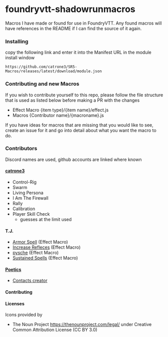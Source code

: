 # foundryvtt-shadowrunmacros

Macros I have made or found for use in FoundryVTT. Any found macros will have references in the README if I can find the source of it again.

### Installing

copy the following link and enter it into the Manifest URL in the module install window

`https://github.com/catrone3/SR5-Macros/releases/latest/download/module.json`

### Contributing and new Macros

If you wish to contribute yourself to this repo, please follow the file structure that is used as listed below before making a PR with the changes

- Effect Macro
  {item type}/{item name}/effect.js
- Macros
  {Contributor name}/{macroname}.js

If you have ideas for macros that are missing that you would like to see, create an issue for it and go into detail about what you want the macro to do.

### Contributors

Discord names are used, github accounts are linked where known

#### [catrone3](https://github.com/catrone3)

- Control-Rig
- Swarm
- Living Persona
- I Am The Firewall
- Rally
- Calibration
- Player Skill Check
  - guesses at the limit used

#### T.J.

- [Armor Spell](src/NotinItems/TJ/ArmorSpell) (Effect Macro)
- [Increase Refleces](src/NotinItems/TJ/IncreaseReflexes/) (Effect Macro)
- [pysche](src/NotinItems/TJ/psyche/) (Effect Macro)
- [Sustained Spells](src/NotinItems/TJ/SustainedSpells/) (Effect Macro)

#### [Poetics](https://github.com/ThePoetics)

- [Contacts creator](src/Macros/PoeticsonDiscord/Contacts/contacts.js)

#### Contributing

#### Licenses

Icons provided by

- The Noun Project https://thenounproject.com/legal/ under Creative Common Attribution License (CC BY 3.0)
